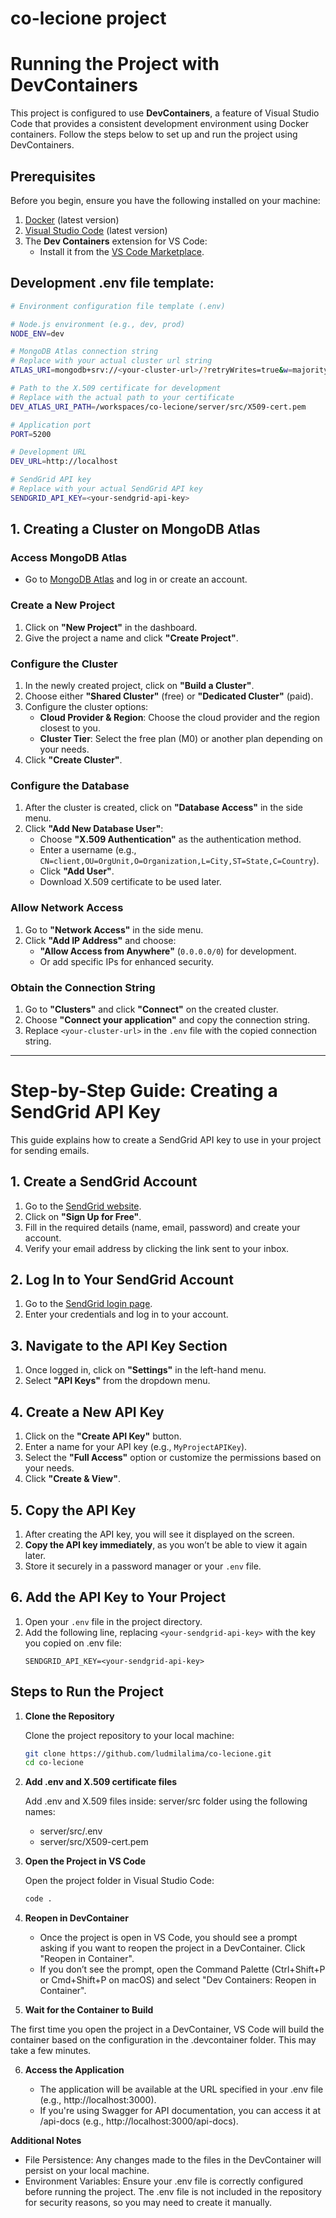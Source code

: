 # co-lecione project

# Running the Project with DevContainers

This project is configured to use **DevContainers**, a feature of Visual Studio Code that provides a consistent development environment using Docker containers. Follow the steps below to set up and run the project using DevContainers.

## Prerequisites

Before you begin, ensure you have the following installed on your machine:

1. [Docker](https://www.docker.com/) (latest version)
2. [Visual Studio Code](https://code.visualstudio.com/) (latest version)
3. The **Dev Containers** extension for VS Code:
   - Install it from the [VS Code Marketplace](https://marketplace.visualstudio.com/items?itemName=ms-vscode-remote.remote-containers).
  
## Development .env file template:
```bash
# Environment configuration file template (.env)

# Node.js environment (e.g., dev, prod)
NODE_ENV=dev

# MongoDB Atlas connection string
# Replace with your actual cluster url string
ATLAS_URI=mongodb+srv://<your-cluster-url>/?retryWrites=true&w=majority&authMechanism=MONGODB-X509&authSource=%24external

# Path to the X.509 certificate for development
# Replace with the actual path to your certificate
DEV_ATLAS_URI_PATH=/workspaces/co-lecione/server/src/X509-cert.pem

# Application port
PORT=5200

# Development URL
DEV_URL=http://localhost

# SendGrid API key
# Replace with your actual SendGrid API key
SENDGRID_API_KEY=<your-sendgrid-api-key>
```

## 1. Creating a Cluster on MongoDB Atlas

### Access MongoDB Atlas
- Go to [MongoDB Atlas](https://www.mongodb.com/cloud/atlas) and log in or create an account.

### Create a New Project
1. Click on **"New Project"** in the dashboard.
2. Give the project a name and click **"Create Project"**.

### Configure the Cluster
1. In the newly created project, click on **"Build a Cluster"**.
2. Choose either **"Shared Cluster"** (free) or **"Dedicated Cluster"** (paid).
3. Configure the cluster options:
   - **Cloud Provider & Region**: Choose the cloud provider and the region closest to you.
   - **Cluster Tier**: Select the free plan (M0) or another plan depending on your needs.
4. Click **"Create Cluster"**.

### Configure the Database
1. After the cluster is created, click on **"Database Access"** in the side menu.
2. Click **"Add New Database User"**:
   - Choose **"X.509 Authentication"** as the authentication method.
   - Enter a username (e.g., `CN=client,OU=OrgUnit,O=Organization,L=City,ST=State,C=Country`).
   - Click **"Add User"**.
   - Download X.509 certificate to be used later.

### Allow Network Access
1. Go to **"Network Access"** in the side menu.
2. Click **"Add IP Address"** and choose:
   - **"Allow Access from Anywhere"** (`0.0.0.0/0`) for development.
   - Or add specific IPs for enhanced security.

### Obtain the Connection String
1. Go to **"Clusters"** and click **"Connect"** on the created cluster.
2. Choose **"Connect your application"** and copy the connection string.
3. Replace `<your-cluster-url>` in the `.env` file with the copied connection string.

---

# Step-by-Step Guide: Creating a SendGrid API Key

This guide explains how to create a SendGrid API key to use in your project for sending emails.

## 1. Create a SendGrid Account
1. Go to the [SendGrid website](https://sendgrid.com/).
2. Click on **"Sign Up for Free"**.
3. Fill in the required details (name, email, password) and create your account.
4. Verify your email address by clicking the link sent to your inbox.

## 2. Log In to Your SendGrid Account
1. Go to the [SendGrid login page](https://app.sendgrid.com/login).
2. Enter your credentials and log in to your account.

## 3. Navigate to the API Key Section
1. Once logged in, click on **"Settings"** in the left-hand menu.
2. Select **"API Keys"** from the dropdown menu.

## 4. Create a New API Key
1. Click on the **"Create API Key"** button.
2. Enter a name for your API key (e.g., `MyProjectAPIKey`).
3. Select the **"Full Access"** option or customize the permissions based on your needs.
4. Click **"Create & View"**.

## 5. Copy the API Key
1. After creating the API key, you will see it displayed on the screen.
2. **Copy the API key immediately**, as you won’t be able to view it again later.
3. Store it securely in a password manager or your `.env` file.

## 6. Add the API Key to Your Project
1. Open your `.env` file in the project directory.
2. Add the following line, replacing `<your-sendgrid-api-key>` with the key you copied on .env file:
   ```properties
   SENDGRID_API_KEY=<your-sendgrid-api-key>
   ```

## Steps to Run the Project

1. **Clone the Repository**

   Clone the project repository to your local machine:

   ```bash
   git clone https://github.com/ludmilalima/co-lecione.git
   cd co-lecione
   ```

2. **Add .env and X.509 certificate files**

   Add .env and X.509 files inside: server/src folder using the following names:
      - server/src/.env
      - server/src/X509-cert.pem
  
3. **Open the Project in VS Code**

   Open the project folder in Visual Studio Code:
     ```bash
     code .
     ```
4. **Reopen in DevContainer**

   - Once the project is open in VS Code, you should see a prompt asking if you want to reopen the project in a DevContainer. Click "Reopen in Container".
   - If you don’t see the prompt, open the Command Palette (Ctrl+Shift+P or Cmd+Shift+P on macOS) and select "Dev Containers: Reopen in Container".
      
5. **Wait for the Container to Build**

The first time you open the project in a DevContainer, VS Code will build the container based on the configuration in the .devcontainer folder. This may take a few minutes.

6. **Access the Application**

   - The application will be available at the URL specified in your .env file (e.g., http://localhost:3000).
   - If you're using Swagger for API documentation, you can access it at /api-docs (e.g., http://localhost:3000/api-docs).
    
**Additional Notes**

   - File Persistence: Any changes made to the files in the DevContainer will persist on your local machine.
   - Environment Variables: Ensure your .env file is correctly configured before running the project. The .env file is not included in the repository for security reasons, so you may need to create it manually.
   
